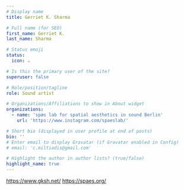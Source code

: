 ```yaml
---
# Display name
title: Gerriet K. Sharma

# Full name (for SEO)
first_name: Gerriet K.
last_name: Sharma

# Status emoji
status:
  icon: ☕️

# Is this the primary user of the site?
superuser: false

# Role/position/tagline
role: Sound artist

# Organizations/Affiliations to show in About widget
organizations:
  - name: 'spæs lab for spatial aesthetics in sound Berlin'
    url: 'https://www.instagram.com/spaeslab/'

# Short bio (displayed in user profile at end of posts)
bio: ''
# Enter email to display Gravatar (if Gravatar enabled in Config)
# email: 'c.miltiadis@gmail.com'

# Highlight the author in author lists? (true/false)
highlight_name: true
---
```


https://www.gksh.net/
https://spaes.org/

<!--
# Social/Academic Networking
# For available icons, see: https://wowchemy.com/docs/getting-started/page-builder/#icons
#   For an email link, use "fas" icon pack, "envelope" icon, and a link in the
#   form "mailto:your-email@example.com" or "/#contact" for contact widget.
social:
  - icon: envelope
    icon_pack: fas
    link: '/#contact'
  - icon: twitter
    icon_pack: fab
    link: https://twitter.com/GeorgeCushen
    label: Follow me on Twitter
    display:
      header: true
  - icon: graduation-cap # Alternatively, use `google-scholar` icon from `ai` icon pack
    icon_pack: fas
    link: https://scholar.google.co.uk/citations?user=sIwtMXoAAAAJ
  - icon: github
    icon_pack: fab
    link: https://github.com/cmiltiadis
  - icon: linkedin
    icon_pack: fab
    link: https://www.linkedin.com/
  # Link to a PDF of your resume/CV.
  # To use: copy your resume to `static/uploads/resume.pdf`, enable `ai` icons in `params.yaml`,
  # and uncomment the lines below.
  - icon: cv
    icon_pack: ai
    link: uploads/resume.pdf

-->